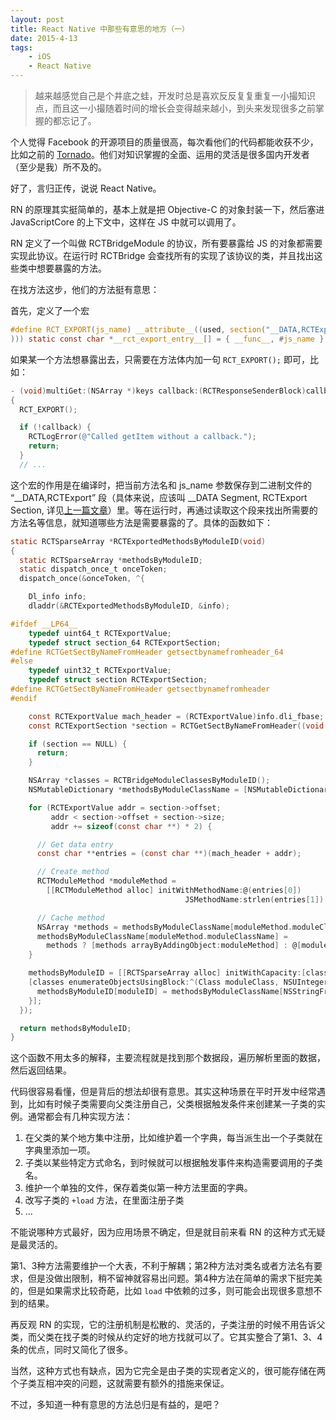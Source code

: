 ```yaml
---
layout: post
title: React Native 中那些有意思的地方（一）
date: 2015-4-13
tags:
    - iOS
    - React Native
---
```


> 越来越感觉自己是个井底之蛙，开发时总是喜欢反反复复重复一小撮知识点，而且这一小撮随着时间的增长会变得越来越小，到头来发现很多之前掌握的都忘记了。

个人觉得 Facebook 的开源项目的质量很高，每次看他们的代码都能收获不少，比如之前的 [Tornado](https://zorro.im/tornado-template/)。他们对知识掌握的全面、运用的灵活是很多国内开发者（至少是我）所不及的。

好了，言归正传，说说 React Native。

RN 的原理其实挺简单的，基本上就是把 Objective-C 的对象封装一下，然后塞进 JavaScriptCore 的上下文中，这样在 JS 中就可以调用了。

RN 定义了一个叫做 RCTBridgeModule 的协议，所有要暴露给 JS 的对象都需要实现此协议。在运行时 RCTBridge 会查找所有的实现了该协议的类，并且找出这些类中想要暴露的方法。

在找方法这步，他们的方法挺有意思：

首先，定义了一个宏

```c
#define RCT_EXPORT(js_name) __attribute__((used, section("__DATA,RCTExport" \
))) static const char *__rct_export_entry__[] = { __func__, #js_name }
```

如果某一个方法想暴露出去，只需要在方法体内加一句 `RCT_EXPORT();` 即可，比如：

```objective-c
- (void)multiGet:(NSArray *)keys callback:(RCTResponseSenderBlock)callback
{
  RCT_EXPORT();

  if (!callback) {
    RCTLogError(@"Called getItem without a callback.");
    return;
  }
  // ...

```

这个宏的作用是在编译时，把当前方法名和 js_name 参数保存到二进制文件的 “\_\_DATA,RCTExport” 段（具体来说，应该叫 \_\_DATA Segment, RCTExport Section, 详见[上一篇文章](https://zorro.im/posts/objective-c-runtime-3／)）里。等在运行时，再通过读取这个段来找出所需要的方法名等信息，就知道哪些方法是需要暴露的了。具体的函数如下：


```objective-c
static RCTSparseArray *RCTExportedMethodsByModuleID(void)
{
  static RCTSparseArray *methodsByModuleID;
  static dispatch_once_t onceToken;
  dispatch_once(&onceToken, ^{

    Dl_info info;
    dladdr(&RCTExportedMethodsByModuleID, &info);

#ifdef __LP64__
    typedef uint64_t RCTExportValue;
    typedef struct section_64 RCTExportSection;
#define RCTGetSectByNameFromHeader getsectbynamefromheader_64
#else
    typedef uint32_t RCTExportValue;
    typedef struct section RCTExportSection;
#define RCTGetSectByNameFromHeader getsectbynamefromheader
#endif

    const RCTExportValue mach_header = (RCTExportValue)info.dli_fbase;
    const RCTExportSection *section = RCTGetSectByNameFromHeader((void *)mach_header, "__DATA", "RCTExport");

    if (section == NULL) {
      return;
    }

    NSArray *classes = RCTBridgeModuleClassesByModuleID();
    NSMutableDictionary *methodsByModuleClassName = [NSMutableDictionary dictionaryWithCapacity:[classes count]];

    for (RCTExportValue addr = section->offset;
         addr < section->offset + section->size;
         addr += sizeof(const char **) * 2) {

      // Get data entry
      const char **entries = (const char **)(mach_header + addr);

      // Create method
      RCTModuleMethod *moduleMethod =
        [[RCTModuleMethod alloc] initWithMethodName:@(entries[0])
                                       JSMethodName:strlen(entries[1]) ? @(entries[1]) : nil];

      // Cache method
      NSArray *methods = methodsByModuleClassName[moduleMethod.moduleClassName];
      methodsByModuleClassName[moduleMethod.moduleClassName] =
        methods ? [methods arrayByAddingObject:moduleMethod] : @[moduleMethod];
    }

    methodsByModuleID = [[RCTSparseArray alloc] initWithCapacity:[classes count]];
    [classes enumerateObjectsUsingBlock:^(Class moduleClass, NSUInteger moduleID, BOOL *stop) {
      methodsByModuleID[moduleID] = methodsByModuleClassName[NSStringFromClass(moduleClass)];
    }];
  });

  return methodsByModuleID;
}
```

这个函数不用太多的解释，主要流程就是找到那个数据段，遍历解析里面的数据，然后返回结果。

代码很容易看懂，但是背后的想法却很有意思。其实这种场景在平时开发中经常遇到，比如有时候子类需要向父类注册自己，父类根据触发条件来创建某一子类的实例。通常都会有几种实现方法：

1. 在父类的某个地方集中注册，比如维护着一个字典，每当派生出一个子类就在字典里添加一项。
2. 子类以某些特定方式命名，到时候就可以根据触发事件来构造需要调用的子类名。
3. 维护一个单独的文件，保存着类似第一种方法里面的字典。
4. 改写子类的 `+load` 方法，在里面注册子类
5. ...

不能说哪种方式最好，因为应用场景不确定，但是就目前来看 RN 的这种方式无疑是最灵活的。

第1、3种方法需要维护一个大表，不利于解耦；第2种方法对类名或者方法名有要求，但是没做出限制，稍不留神就容易出问题。第4种方法在简单的需求下挺完美的，但是如果需求比较奇葩，比如 `load` 中依赖的过多，则可能会出现很多意想不到的结果。

再反观 RN 的实现，它的注册机制是松散的、灵活的，子类注册的时候不用告诉父类，而父类在找子类的时候从约定好的地方找就可以了。它其实整合了第1、3、4条的优点，同时又简化了很多。

当然，这种方式也有缺点，因为它完全是由子类的实现者定义的，很可能存储在两个子类互相冲突的问题，这就需要有额外的措施来保证。

不过，多知道一种有意思的方法总归是有益的，是吧？
